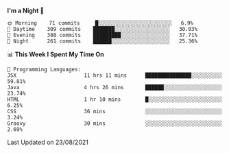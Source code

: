 <!--START_SECTION:waka-->
**I'm a Night 🦉** 

```text
🌞 Morning    71 commits     █░░░░░░░░░░░░░░░░░░░░░░░░   6.9% 
🌆 Daytime    309 commits    ███████░░░░░░░░░░░░░░░░░░   30.03% 
🌃 Evening    388 commits    █████████░░░░░░░░░░░░░░░░   37.71% 
🌙 Night      261 commits    ██████░░░░░░░░░░░░░░░░░░░   25.36%

```


📊 **This Week I Spent My Time On** 

```text
💬 Programming Languages: 
JSX                      11 hrs 11 mins      ███████████████░░░░░░░░░░   59.81% 
Java                     4 hrs 26 mins       ██████░░░░░░░░░░░░░░░░░░░   23.74% 
HTML                     1 hr 10 mins        █░░░░░░░░░░░░░░░░░░░░░░░░   6.25% 
CSS                      36 mins             ░░░░░░░░░░░░░░░░░░░░░░░░░   3.24% 
Groovy                   30 mins             ░░░░░░░░░░░░░░░░░░░░░░░░░   2.69%

```


 Last Updated on 23/08/2021
<!--END_SECTION:waka-->
